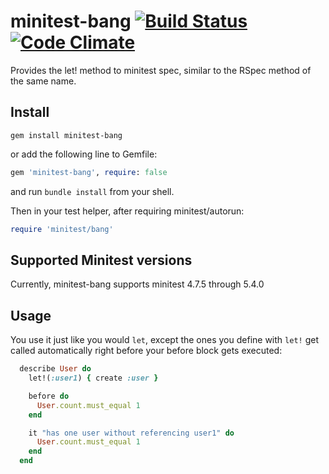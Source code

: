 # minitest-bang [![Build Status](https://travis-ci.org/kstevens715/minitest-bang.svg?branch=master)](https://travis-ci.org/kstevens715/minitest-bang) [![Code Climate](https://codeclimate.com/github/kstevens715/minitest-bang.png)](https://codeclimate.com/github/kstevens715/minitest-bang)

Provides the let! method to minitest spec, similar to the RSpec method of the same name.

## Install

```shell
gem install minitest-bang
```
or add the following line to Gemfile:

```ruby
gem 'minitest-bang', require: false
```
and run `bundle install` from your shell.

Then in your test helper, after requiring minitest/autorun:

```ruby
require 'minitest/bang'
```

## Supported Minitest versions
Currently, minitest-bang supports minitest 4.7.5 through 5.4.0

## Usage

You use it just like you would `let`, except the ones you define with `let!` get called automatically right before your before block gets executed:

```ruby
  describe User do
    let!(:user1) { create :user }

    before do
      User.count.must_equal 1
    end

    it "has one user without referencing user1" do
      User.count.must_equal 1
    end
  end
```
